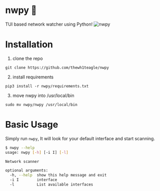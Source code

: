 # nwpy 🚀
TUI based network watcher using Python!
![nwpy](https://user-images.githubusercontent.com/61390950/100191849-89e2ab00-2ef9-11eb-9ec3-f3a334868165.png)

# Installation
1. clone the repo
```git clone
git clone https://github.com/thewh1teagle/nwpy
```
2. install requirements
```
pip3 install -r nwpy/requirements.txt
```
3. move nwpy into /usr/local/bin
```mv
sudo mv nwpy/nwpy /usr/local/bin
```
# Basic Usage
Simply run ```nwpy```, It will look for your default interface and start scanning.
```bash
$ nwpy --help
usage: nwpy [-h] [-i I] [-l]

Network scanner

optional arguments:
  -h, --help  show this help message and exit
  -i I        interface
  -l          List available interfaces
```
